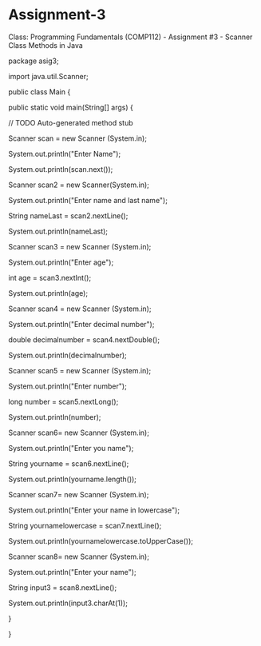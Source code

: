 # Assignment-3
Class: Programming Fundamentals (COMP112) - Assignment #3 - Scanner Class Methods in Java

package asig3;

import java.util.Scanner;

public class Main {

public static void main(String[] args) {
	
 // TODO Auto-generated method stub
	
  Scanner scan = new Scanner (System.in);
		
  System.out.println("Enter Name");
  
  System.out.println(scan.next());
		
  Scanner scan2 = new Scanner(System.in);
	
  System.out.println("Enter name and last name");
	
  String nameLast = scan2.nextLine();
	
  System.out.println(nameLast);
		
  Scanner scan3 = new Scanner (System.in);

  System.out.println("Enter age");
	
  int age = scan3.nextInt();
	
  System.out.println(age);
	
  Scanner scan4 = new Scanner (System.in);
	
  System.out.println("Enter decimal number");

  double decimalnumber = scan4.nextDouble();
	
  System.out.println(decimalnumber);
		
  Scanner scan5 = new Scanner (System.in);
	
  System.out.println("Enter number");
	
  long number = scan5.nextLong();
	
  System.out.println(number);
		
  Scanner scan6= new Scanner (System.in);
	
  System.out.println("Enter you name");
	
  String yourname = scan6.nextLine();
	
  System.out.println(yourname.length());	
		
  Scanner scan7= new Scanner (System.in);
	
  System.out.println("Enter your name in lowercase");
	
  String yournamelowercase = scan7.nextLine();
	
  System.out.println(yournamelowercase.toUpperCase());		
		
  Scanner scan8= new Scanner (System.in);
	
  System.out.println("Enter your name");
	
  String input3 = scan8.nextLine();
	
  System.out.println(input3.charAt(1));		
		
  }

}
